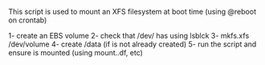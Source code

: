 This script is used to mount an XFS filesystem at boot time (using @reboot on crontab)

1- create an EBS volume
2- check that /dev/ has using lsblck
3- mkfs.xfs /dev/volume
4- create /data (if is not already created)
5- run the script and ensure is mounted (using mount..df, etc)
